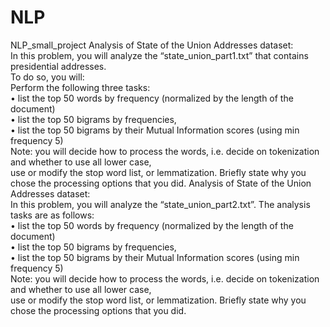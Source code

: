 # NLP
NLP_small_project
Analysis of State of the Union Addresses dataset:  
In this problem, you will analyze the “state_union_part1.txt” that contains presidential addresses.  
To do so, you will:  
Perform the following three tasks:   
• list the top 50 words by frequency (normalized by the length of the document)  
• list the top 50 bigrams by frequencies,  
• list the top 50 bigrams by their Mutual Information scores (using min frequency 5)  
Note: you will decide how to process the words, i.e. decide on tokenization and whether to use all lower case,  
use or modify the stop word list, or lemmatization. Briefly state why you chose the processing options that you did. 
Analysis of State of the Union Addresses dataset:  
In this problem, you will analyze the “state_union_part2.txt”. 
The analysis tasks are as follows:  
• list the top 50 words by frequency (normalized by the length of the document)  
• list the top 50 bigrams by frequencies,  
• list the top 50 bigrams by their Mutual Information scores (using min frequency 5)  
Note: you will decide how to process the words, i.e. decide on tokenization and whether to use all lower case,  
use or modify the stop word list, or lemmatization. Briefly state why you chose the processing options that you did. 
